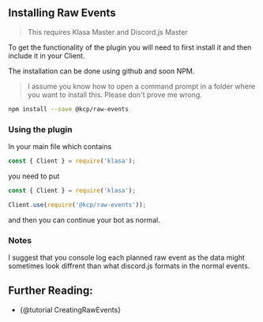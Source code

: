 ## Installing Raw Events

> This requires Klasa Master and Discord.js Master

To get the functionality of the plugin you will need to first install it and then include it in your Client.

The installation can be done using github and soon NPM.

> I assume you know how to open a command prompt in a folder where you want to install this. Please don't prove me wrong.

```sh
npm install --save @kcp/raw-events
```

### Using the plugin

In your main file which contains

```js
const { Client } = require('klasa');
```

you need to put

```js
const { Client } = require('klasa');

Client.use(require('@kcp/raw-events'));
```

and then you can continue your bot as normal.

### Notes

I suggest that you console log each planned raw event as the data might sometimes look diffrent than what discord.js formats in the normal events.

## Further Reading:

- {@tutorial CreatingRawEvents}
